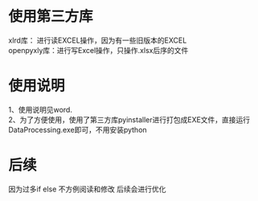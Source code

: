 # 使用第三方库
xlrd库： 进行读EXCEL操作，因为有一些旧版本的EXCEL<br>
openpyxly库：进行写Excel操作，只操作.xlsx后序的文件

# 使用说明
1、使用说明见word.<br>
2、为了方便使用，使用了第三方库pyinstaller进行打包成EXE文件，直接运行DataProcessing.exe即可，不用安装python<br>

# 后续
因为过多if else 不方例阅读和修改 后续会进行优化
